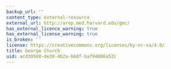 ```yaml
---
backup_url: ''
content_type: external-resource
external_url: http://arep.med.harvard.edu/gmc/
has_external_licence_warning: true
has_external_license_warning: true
is_broken: ''
license: https://creativecommons.org/licenses/by-nc-sa/4.0/
title: George Church
uid: acd30588-de38-4b2a-b68f-baf94806a52c
---
```

